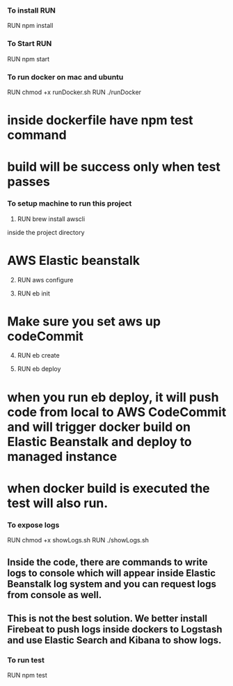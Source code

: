 ### To install RUN ###

RUN npm install

### To Start RUN ###

RUN npm start


### To run docker on mac and ubuntu ###

RUN chmod +x runDocker.sh
RUN ./runDocker
# inside dockerfile have npm test command
# build will be success only when test passes


### To setup machine to run this project ###

1. RUN brew install awscli

inside the project directory

# AWS Elastic beanstalk

2. RUN aws configure

3. RUN eb init

# Make sure you set aws up codeCommit

4. RUN eb create

5. RUN eb deploy

# when you run eb deploy, it will push code from local to AWS CodeCommit and will trigger docker build on Elastic Beanstalk and deploy to managed instance
# when docker build is executed the test will also run.

### To expose logs ###

RUN chmod +x showLogs.sh
RUN ./showLogs.sh

## Inside the code, there are commands to write logs to console which will appear inside Elastic Beanstalk log system and you can request logs from console as well.

## This is not the best solution. We better install Firebeat to push logs inside dockers to Logstash and use Elastic Search and Kibana to show logs.


### To run test ###

RUN npm test
